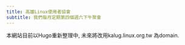 ```yaml
---
title: 高雄Linux使用者協會
subtitle: 我們每月定期第四個週六下午聚會
---
```


本網站目前以Hugo重新整理中, 未來將改用kalug.linux.org.tw 為domain.
